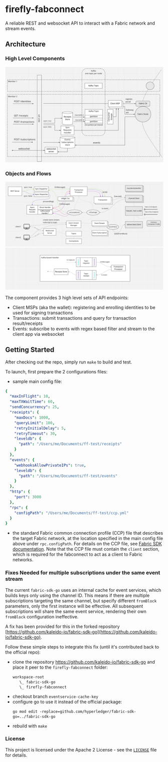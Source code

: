 # firefly-fabconnect
A reliable REST and websocket API to interact with a Fabric network and stream events.

## Architecture
### High Level Components
![high level architecture](/images/arch-1.jpg)

### Objects and Flows
![objects and flows architecture](/images/arch-2.png)
![kafkal handler architecture](/images/arch-3.png)


The component provides 3 high level sets of API endpoints:
- Client MSPs (aka the wallet): registering and enrolling identities to be used for signing transactions
- Transactions: submit transactions and query for transaction result/receipts
- Events: subscribe to events with regex based filter and stream to the client app via websocket

## Getting Started
After checking out the repo, simply run `make` to build and test.

To launch, first prepare the 2 configurations files:
- sample main config file:

```yaml
{
  "maxInFlight": 10,
  "maxTXWaitTime": 60,
  "sendConcurrency": 25,
  "receipts": {
    "maxDocs": 1000,
    "queryLimit": 100,
    "retryInitialDelay": 5,
    "retryTimeout": 30,
    "leveldb": {
      "path": "/Users/me/Documents/ff-test/receipts"
    }
  },
  "events": {
    "webhooksAllowPrivateIPs": true,
    "leveldb": {
      "path": "/Users/me/Documents/ff-test/events"
    }
  },
  "http": {
    "port": 3000
  },
  "rpc": {
    "configPath": "/Users/me/Documents/ff-test/ccp.yml"
  }
}
```

- the standard Fabric common connection profile (CCP) file that describes the target Fabric network, at the location specified in the main config file above under `rpc.configPath`. For details on the CCP file, see [Fabric SDK documentation](https://hyperledger.github.io/fabric-sdk-node/release-1.4/tutorial-network-config.html). Note that the CCP file must contain the `client` section, which is required for the fabconnect to act as a client to Fabric networks.

### Fixes Needed for multiple subscriptions under the same event stream
The current `fabric-sdk-go` uses an internal cache for event services, which builds keys only using the channel ID. This means if there are multiple subscriptions targeting the same channel, but specify different `fromBlock` parameters, only the first instance will be effective. All subsequent subscriptions will share the same event service, rendering their own `fromBlock` configuration ineffective.

A fix has been provided for this in the forked repository [https://github.com/kaleido-io/fabric-sdk-go](https://github.com/kaleido-io/fabric-sdk-go).

Follow these simple steps to integrate this fix (until it's contributed back to the official repo):
- clone the repository https://github.com/kaleido-io/fabric-sdk-go and place it peer to the `firefly-fabconnect` folder:
  ```
  workspace-root
     \_ fabric-sdk-go
     \_ firefly-fabconnect
  ```
- checkout branch `eventservice-cache-key`
- configure go to use it instead of the official package:
  ```
  go mod edit -replace=github.com/hyperledger/fabric-sdk-go=../fabric-sdk-go
  ```
- rebuild with `make`

### License
This project is licensed under the Apache 2 License - see the [`LICENSE`](LICENSE) file for details.
